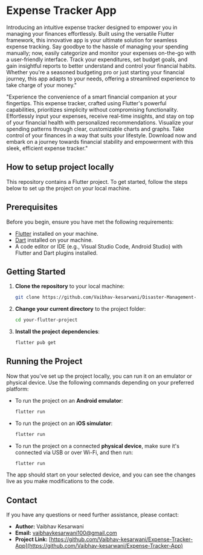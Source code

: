 # Expense Tracker App

Introducing an intuitive expense tracker designed to empower you in managing your finances effortlessly. Built using the versatile Flutter framework, this innovative app is your ultimate solution for seamless expense tracking. Say goodbye to the hassle of managing your spending manually; now, easily categorize and monitor your expenses on-the-go with a user-friendly interface. Track your expenditures, set budget goals, and gain insightful reports to better understand and control your financial habits. Whether you're a seasoned budgeting pro or just starting your financial journey, this app adapts to your needs, offering a streamlined experience to take charge of your money."

"Experience the convenience of a smart financial companion at your fingertips. This expense tracker, crafted using Flutter's powerful capabilities, prioritizes simplicity without compromising functionality. Effortlessly input your expenses, receive real-time insights, and stay on top of your financial health with personalized recommendations. Visualize your spending patterns through clear, customizable charts and graphs. Take control of your finances in a way that suits your lifestyle. Download now and embark on a journey towards financial stability and empowerment with this sleek, efficient expense tracker."

## How to setup project locally

This repository contains a Flutter project. To get started, follow the steps below to set up the project on your local machine.

## Prerequisites

Before you begin, ensure you have met the following requirements:

- [Flutter](https://flutter.dev/) installed on your machine.
- [Dart](https://dart.dev/) installed on your machine.
- A code editor or IDE (e.g., Visual Studio Code, Android Studio) with Flutter and Dart plugins installed.

## Getting Started

1. **Clone the repository** to your local machine:

   ```bash
   git clone https://github.com/Vaibhav-kesarwani/Disaster-Management-App.git
   

2. **Change your current directory** to the project folder:

   ```bash
   cd your-flutter-project
   

3. **Install the project dependencies**:

   ```bash
   flutter pub get
   

## Running the Project

Now that you've set up the project locally, you can run it on an emulator or physical device. Use the following commands depending on your preferred platform:

- To run the project on an **Android emulator**:

   ```bash
   flutter run
   

- To run the project on an **iOS simulator**:

   ```bash
   flutter run
   

- To run the project on a connected **physical device**, make sure it's connected via USB or over Wi-Fi, and then run:

   ```bash
   flutter run
   

The app should start on your selected device, and you can see the changes live as you make modifications to the code.

## Contact

If you have any questions or need further assistance, please contact:

- **Author:** Vaibhav Kesarwani
- **Email:** vaibhavkesarwani100@gmail.com
- **Project Link:** [https://github.com/Vaibhav-kesarwani/Expense-Tracker-App](https://github.com/Vaibhav-kesarwani/Expense-Tracker-App)
